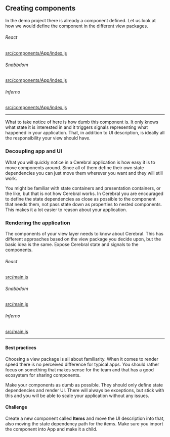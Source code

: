 ## Creating components

In the demo project there is already a component defined. Let us look at how we would define the component in the different view packages.

###### React

[src/components/App/index.js](https://github.com/cerebral/cerebral-website-tutorial-basic/blob/react/src/components/App/index.js)

###### Snabbdom

[src/components/App/index.js](https://github.com/cerebral/cerebral-website-tutorial-basic/blob/snabbdom/src/components/App/index.js)

###### Inferno

[src/components/App/index.js](https://github.com/cerebral/cerebral-website-tutorial-basic/blob/inferno/src/components/App/index.js)

------

What to take notice of here is how dumb this component is. It only knows what state it is interested in and it triggers signals representing what happened in your application. That, in addition to UI description, is ideally all the responsibility your view should have.

### Decoupling app and UI
What you will quickly notice in a Cerebral application is how easy it is to move components around. Since all of them define their own state dependencies you can just move them wherever you want and they will still work.

You might be familiar with state containers and presentation containers, or the like, but that is not how Cerebral works. In Cerebral you are encouraged to define the state dependencies as close as possible to the component that needs them, not pass state down as properties to nested components. This makes it a lot easier to reason about your application.

### Rendering the application
The components of your view layer needs to know about Cerebral. This has different approaches based on the view package you decide upon, but the basic idea is the same. Expose Cerebral state and signals to the components.

###### React

[src/main.js](https://github.com/cerebral/cerebral-website-tutorial-basic/blob/react/src/main.js)

###### Snabbdom

[src/main.js](https://github.com/cerebral/cerebral-website-tutorial-basic/blob/snabbdom/src/main.js)

###### Inferno

[src/main.js](https://github.com/cerebral/cerebral-website-tutorial-basic/blob/inferno/src/main.js)

------

#### Best practices
Choosing a view package is all about familiarity. When it comes to render speed there is no perceived difference for typical apps. You should rather focus on something that makes sense for the team and that has a good ecosystem for sharing components.

Make your components as dumb as possible. They should only define state dependencies and render UI. There will always be exceptions, but stick with this and you will be able to scale your application without any issues.

#### Challenge
Create a new component called **Items** and move the UI description into that, also moving the state dependency path for the items. Make sure you import the component into App and make it a child.

